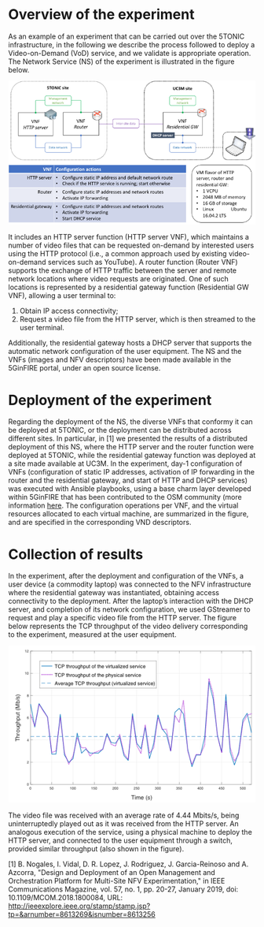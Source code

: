 <!-- TITLE: Example: deployment of VoD service at 5TONIC -->

# Overview of the experiment
As an example of an experiment that can be carried out over the 5TONIC infrastructure, in the following we describe the process followed to deploy a Video-on-Demand (VoD) service, and we validate is appropriate operation. The Network Service (NS) of the experiment is illustrated in the figure below.

![Vod Ns](/uploads/5-tonic/vod-ns.png "Vod Ns")

It includes an HTTP server function (HTTP server VNF), which maintains a number of video files that can be requested on-demand by interested users using the HTTP protocol (i.e., a common approach used by existing video-on-demand services such as YouTube). A router function (Router VNF) supports the exchange of HTTP traffic between the server and remote network locations where video requests are originated. One of such locations is represented by a residential gateway function (Residential GW VNF), allowing a user terminal to: 

1) Obtain IP access connectivity; 
2) Request a video file from the HTTP server, which is then streamed to the user terminal. 

Additionally, the residential gateway hosts a DHCP server that supports the automatic network configuration of the user equipment. The NS and the VNFs (images and NFV descriptors) have been made available in the 5GinFIRE portal, under an open source license.

# Deployment of the experiment
Regarding the deployment of the NS, the diverse VNFs that conformy it can be deployed at 5TONIC, or the deployment can be distributed across different sites. In particular, in [1] we presented the results of a distributed deployment of this NS, where the HTTP server and the router function were deployed at 5TONIC, while the residential gateway function was deployed at a site made available at UC3M. In the experiment, day-1 configuration of VNFs (configuration of static IP addresses, activation of  IP forwarding in the router and the residential gateway, and start of HTTP and DHCP services) was executed with Ansible playbooks, using a base charm layer developed within 5GinFIRE that has been contributed to the OSM community (more information [here](https://osm.etsi.org/gitweb/?p=osm/devops.git;a=tree;f=juju-charms/layers/ansible-charm;h=3cba99023b11e1e8c77a50d4263dc4de2629a96b;hb=5ac13c722414928d2c89ab6e507e63fdf8bc3d8c). The configuration operations per VNF, and the virtual resources allocated to each virtual machine, are summarized in the figure, and are specified in the corresponding VND descriptors.

# Collection of results
In the experiment, after the deployment and configuration of the VNFs, a user device (a commodity laptop) was connected to the NFV infrastructure where the residential gateway was instantiated, obtaining access connectivity to the deployment. After the laptop’s interaction with the DHCP server, and completion of its network configuration, we used GStreamer to request and play a specific video file from the HTTP server. The figure below represents the TCP throughput of the video delivery corresponding to the experiment, measured at the user equipment. 

![Vodthroughput](/uploads/5-tonic/vodthroughput.png "Vodthroughput")

The video file was received with an average rate of 4.44 Mbits/s, being uninterruptedly played out as it was received from the HTTP server. An analogous execution of the service, using a physical machine to deploy the HTTP server, and connected to the user equipment through a switch, provided similar throughput (also shown in the figure).

[1] B. Nogales, I. Vidal, D. R. Lopez, J. Rodriguez, J. Garcia-Reinoso and A. Azcorra, "Design and Deployment of an Open Management and Orchestration Platform for Multi-Site NFV Experimentation," in IEEE Communications Magazine, vol. 57, no. 1, pp. 20-27, January 2019, doi: 10.1109/MCOM.2018.1800084, URL: http://ieeexplore.ieee.org/stamp/stamp.jsp?tp=&arnumber=8613269&isnumber=8613256
